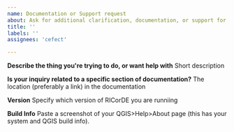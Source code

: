 ```yaml
---
name: Documentation or Support request
about: Ask for additional clarification, documentation, or support for using RICorDE
title: ''
labels: ''
assignees: 'cefect'

---
```


**Describe the thing you're trying to do, or want help with**
Short description 

**Is your inquiry related to a specific section of documentation?**
The location (preferably a link) in the documentation 

**Version**
Specify which version of RICorDE you are runniing

**Build Info**
Paste a screenshot of your QGIS>Help>About page (this has your system and QGIS build info). 